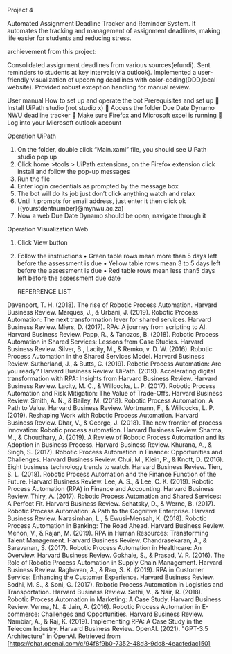 Project 4 

Automated Assignment Deadline Tracker and Reminder System. It automates the tracking and management of assignment deadlines, making life easier for students and reducing stress.

archievement from this project:

Consolidated assignment deadlines from various sources(efundi).
Sent reminders to students at key intervals(via outlook).
Implemented a user-friendly visualization of upcoming deadlines with color-coding(DDD,local website).
Provided robust exception handling for manual review.

User manual
How to set up and operate the bot 
Prerequisites and set up
	Install UiPath studio (not studio x)
	Access the folder Due Date Dynamo NWU deadline tracker
	Make sure Firefox and Microsoft excel is running 
	Log into your Microsoft outlook account

Operation UiPath
1.	On the folder, double click “Main.xaml” file, you should see UiPath studio pop up
2.	Click home >tools > UiPath extensions, on the Firefox extension click install and follow the pop-up messages
3.	Run the file
4.	Enter login credentials as prompted by the message box
5.	The bot will do its job just don’t click anything watch and relax
6.	Until it prompts for email address, just enter it then click ok ({yourstdentnumber}@mynwu.ac.za)
7.	Now a web Due Date Dynamo should be open, navigate through it 

Operation Visualization Web
1.	Click View button 
2.	Follow the instructions
•	Green table rows mean more than 5 days left before the assessment is due
•	Yellow table rows mean 3 to 5 days left before the assessment is due
•	Red table rows mean less than5 days left before the assessment due date


	REFERRENCE LIST

Davenport, T. H. (2018). The rise of Robotic Process Automation. Harvard Business Review.
Marques, J., & Urbani, J. (2019). Robotic Process Automation: The next transformation lever for shared services. Harvard Business Review.
Miers, D. (2017). RPA: A journey from scripting to AI. Harvard Business Review.
Papp, R., & Tanczos, B. (2018). Robotic Process Automation in Shared Services: Lessons from Case Studies. Harvard Business Review.
Silver, B., Lacity, M., & Remko, v. D. W. (2016). Robotic Process Automation in the Shared Services Model. Harvard Business Review.
Sutherland, J., & Butts, C. (2019). Robotic Process Automation: Are you ready? Harvard Business Review.
UiPath. (2019). Accelerating digital transformation with RPA: Insights from Harvard Business Review. Harvard Business Review.
Lacity, M. C., & Willcocks, L. P. (2017). Robotic Process Automation and Risk Mitigation: The Value of Trade-Offs. Harvard Business Review.
Smith, A. N., & Bailey, M. (2018). Robotic Process Automation: A Path to Value. Harvard Business Review.
Wortmann, F., & Willcocks, L. P. (2019). Reshaping Work with Robotic Process Automation. Harvard Business Review.
Dhar, V., & George, J. (2018). The new frontier of process innovation: Robotic process automation. Harvard Business Review.
Sharma, M., & Choudhary, A. (2019). A Review of Robotic Process Automation and its Adoption in Business Process. Harvard Business Review.
Khurana, A., & Singh, S. (2017). Robotic Process Automation in Finance: Opportunities and Challenges. Harvard Business Review.
Chui, M., Klein, P., & Knott, D. (2016). Eight business technology trends to watch. Harvard Business Review.
Tien, S. L. (2018). Robotic Process Automation and the Finance Function of the Future. Harvard Business Review.
Lee, A. S., & Lee, C. K. (2019). Robotic Process Automation (RPA) in Finance and Accounting. Harvard Business Review.
Thiry, A. (2017). Robotic Process Automation and Shared Services: A Perfect Fit. Harvard Business Review.
Schatsky, D., & Werne, B. (2017). Robotic Process Automation: A Path to the Cognitive Enterprise. Harvard Business Review.
Narasimhan, L., & Ewusi-Mensah, K. (2018). Robotic Process Automation in Banking: The Road Ahead. Harvard Business Review.
Menon, V., & Rajan, M. (2019). RPA in Human Resources: Transforming Talent Management. Harvard Business Review.
Chandrasekaran, A., & Saravanan, S. (2017). Robotic Process Automation in Healthcare: An Overview. Harvard Business Review.
Gokhale, S., & Prasad, V. R. (2016). The Role of Robotic Process Automation in Supply Chain Management. Harvard Business Review.
Raghavan, A., & Rao, S. K. (2019). RPA in Customer Service: Enhancing the Customer Experience. Harvard Business Review.
Sodhi, M. S., & Soni, G. (2017). Robotic Process Automation in Logistics and Transportation. Harvard Business Review.
Sethi, V., & Nair, R. (2018). Robotic Process Automation in Marketing: A Case Study. Harvard Business Review.
Verma, N., & Jain, A. (2016). Robotic Process Automation in E-commerce: Challenges and Opportunities. Harvard Business Review.
Nambiar, A., & Raj, K. (2019). Implementing RPA: A Case Study in the Telecom Industry. Harvard Business Review.
OpenAI. (2021). "GPT-3.5 Architecture" in OpenAI. Retrieved from [https://chat.openai.com/c/94f8f9b0-7352-48d3-9dc8-4eacfedac150]
